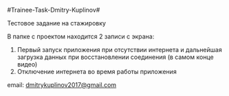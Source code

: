 #Trainee-Task-Dmitry-Kuplinov#

Тестовое задание на стажировку

В папке с проектом находится 2 записи с экрана:
1) Первый запуск приложения при отсутствии интернета и дальнейшая загрузка данных при восстановлении соединения (в самом конце видео)
2) Отключение интернета во время работы приложения

email: dmitrykuplinov2017@gmail.com
